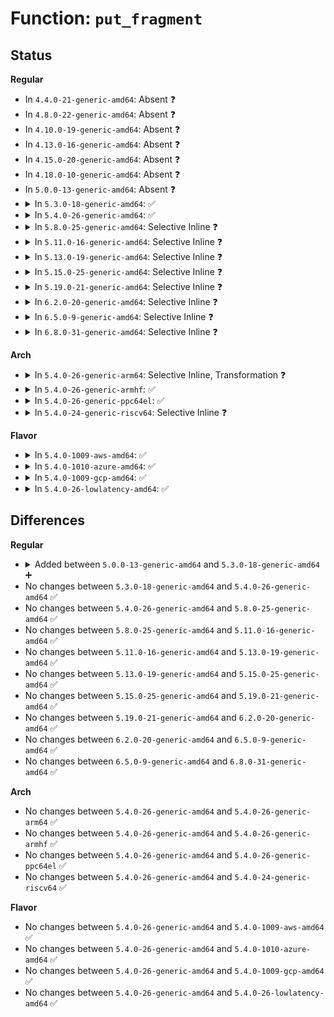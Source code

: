 # Function: <code>put_fragment</code>

## Status
<b>Regular</b>
<ul>
<li>
In <code>4.4.0-21-generic-amd64</code>: Absent ❓
</li>
<li>
In <code>4.8.0-22-generic-amd64</code>: Absent ❓
</li>
<li>
In <code>4.10.0-19-generic-amd64</code>: Absent ❓
</li>
<li>
In <code>4.13.0-16-generic-amd64</code>: Absent ❓
</li>
<li>
In <code>4.15.0-20-generic-amd64</code>: Absent ❓
</li>
<li>
In <code>4.18.0-10-generic-amd64</code>: Absent ❓
</li>
<li>
In <code>5.0.0-13-generic-amd64</code>: Absent ❓
</li>
<li>
<details>
<summary>In <code>5.3.0-18-generic-amd64</code>: ✅</summary>

```c
void put_fragment(struct configfs_fragment * frag)
```

```json
{
  "name": "put_fragment",
  "collision_type": "Unique Global",
  "inline_type": "No",
  "funcs": [
    {
      "addr": 18446744071582456608,
      "name": "put_fragment",
      "external": true,
      "loc": "fs/configfs/dir.c:167",
      "file": "fs/configfs/dir.c",
      "inline": "seen, unknown",
      "caller_inline": [],
      "caller_func": [
        "fs/configfs/inode.c:configfs_hash_and_remove",
        "fs/configfs/dir.c:configfs_register_subsystem",
        "fs/configfs/dir.c:configfs_register_subsystem",
        "fs/configfs/dir.c:configfs_register_group",
        "fs/configfs/dir.c:configfs_register_group",
        "fs/configfs/dir.c:configfs_dir_close",
        "fs/configfs/dir.c:configfs_mkdir",
        "fs/configfs/dir.c:configfs_create_link",
        "fs/configfs/dir.c:configfs_create_dir",
        "fs/configfs/dir.c:configfs_d_iput",
        "fs/configfs/symlink.c:configfs_unlink"
      ]
    }
  ],
  "symbols": [
    {
      "addr": 18446744071582456608,
      "name": "put_fragment",
      "section": ".text",
      "bind": "STB_GLOBAL",
      "size": 27
    }
  ]
}
```
</details>
</li>
<li>
<details>
<summary>In <code>5.4.0-26-generic-amd64</code>: ✅</summary>

```c
void put_fragment(struct configfs_fragment * frag)
```

```json
{
  "name": "put_fragment",
  "collision_type": "Unique Global",
  "inline_type": "No",
  "funcs": [
    {
      "addr": 18446744071582556000,
      "name": "put_fragment",
      "external": true,
      "loc": "fs/configfs/dir.c:166",
      "file": "fs/configfs/dir.c",
      "inline": "seen, unknown",
      "caller_inline": [],
      "caller_func": [
        "fs/configfs/inode.c:configfs_hash_and_remove",
        "fs/configfs/dir.c:configfs_register_subsystem",
        "fs/configfs/dir.c:configfs_register_subsystem",
        "fs/configfs/dir.c:configfs_register_group",
        "fs/configfs/dir.c:configfs_register_group",
        "fs/configfs/dir.c:configfs_dir_close",
        "fs/configfs/dir.c:configfs_mkdir",
        "fs/configfs/dir.c:configfs_d_iput",
        "fs/configfs/symlink.c:configfs_unlink",
        "fs/configfs/symlink.c:configfs_unlink",
        "fs/configfs/symlink.c:create_link",
        "fs/configfs/symlink.c:create_link"
      ]
    }
  ],
  "symbols": [
    {
      "addr": 18446744071582556000,
      "name": "put_fragment",
      "section": ".text",
      "bind": "STB_GLOBAL",
      "size": 27
    }
  ]
}
```
</details>
</li>
<li>
<details>
<summary>In <code>5.8.0-25-generic-amd64</code>: Selective Inline ❓</summary>

```c
void put_fragment(struct configfs_fragment * frag)
```

```json
{
  "name": "put_fragment",
  "collision_type": "Unique Global",
  "inline_type": "Selective",
  "funcs": [
    {
      "addr": 18446744071582870136,
      "name": "put_fragment",
      "external": true,
      "loc": "fs/configfs/dir.c:166",
      "file": "fs/configfs/dir.c",
      "inline": "not declared, inlined",
      "caller_inline": [
        "fs/configfs/dir.c:configfs_register_subsystem",
        "fs/configfs/dir.c:configfs_register_subsystem",
        "fs/configfs/dir.c:configfs_register_group",
        "fs/configfs/dir.c:configfs_register_group",
        "fs/configfs/dir.c:configfs_dir_close",
        "fs/configfs/dir.c:configfs_mkdir",
        "fs/configfs/dir.c:configfs_lookup",
        "fs/configfs/dir.c:configfs_d_iput"
      ],
      "caller_func": [
        "fs/configfs/inode.c:configfs_hash_and_remove",
        "fs/configfs/symlink.c:configfs_unlink",
        "fs/configfs/symlink.c:configfs_unlink",
        "fs/configfs/symlink.c:create_link",
        "fs/configfs/symlink.c:create_link"
      ]
    }
  ],
  "symbols": [
    {
      "addr": 18446744071582866896,
      "name": "put_fragment",
      "section": ".text",
      "bind": "STB_GLOBAL",
      "size": 27
    }
  ]
}
```
</details>
</li>
<li>
<details>
<summary>In <code>5.11.0-16-generic-amd64</code>: Selective Inline ❓</summary>

```c
void put_fragment(struct configfs_fragment * frag)
```

```json
{
  "name": "put_fragment",
  "collision_type": "Unique Global",
  "inline_type": "Selective",
  "funcs": [
    {
      "addr": 18446744071582943048,
      "name": "put_fragment",
      "external": true,
      "loc": "fs/configfs/dir.c:166",
      "file": "fs/configfs/dir.c",
      "inline": "not declared, inlined",
      "caller_inline": [
        "fs/configfs/dir.c:configfs_register_subsystem",
        "fs/configfs/dir.c:configfs_register_subsystem",
        "fs/configfs/dir.c:configfs_register_group",
        "fs/configfs/dir.c:configfs_register_group",
        "fs/configfs/dir.c:configfs_dir_close",
        "fs/configfs/dir.c:configfs_mkdir",
        "fs/configfs/dir.c:configfs_lookup",
        "fs/configfs/dir.c:configfs_d_iput"
      ],
      "caller_func": [
        "fs/configfs/inode.c:configfs_hash_and_remove",
        "fs/configfs/symlink.c:configfs_unlink",
        "fs/configfs/symlink.c:configfs_unlink",
        "fs/configfs/symlink.c:create_link",
        "fs/configfs/symlink.c:create_link"
      ]
    }
  ],
  "symbols": [
    {
      "addr": 18446744071582939808,
      "name": "put_fragment",
      "section": ".text",
      "bind": "STB_GLOBAL",
      "size": 27
    }
  ]
}
```
</details>
</li>
<li>
<details>
<summary>In <code>5.13.0-19-generic-amd64</code>: Selective Inline ❓</summary>

```c
void put_fragment(struct configfs_fragment * frag)
```

```json
{
  "name": "put_fragment",
  "collision_type": "Unique Global",
  "inline_type": "Selective",
  "funcs": [
    {
      "addr": 18446744071582969944,
      "name": "put_fragment",
      "external": true,
      "loc": "fs/configfs/dir.c:164",
      "file": "fs/configfs/dir.c",
      "inline": "not declared, inlined",
      "caller_inline": [
        "fs/configfs/dir.c:configfs_register_subsystem",
        "fs/configfs/dir.c:configfs_register_subsystem",
        "fs/configfs/dir.c:configfs_register_group",
        "fs/configfs/dir.c:configfs_register_group",
        "fs/configfs/dir.c:configfs_dir_close",
        "fs/configfs/dir.c:configfs_mkdir",
        "fs/configfs/dir.c:configfs_lookup",
        "fs/configfs/dir.c:configfs_d_iput"
      ],
      "caller_func": [
        "fs/configfs/inode.c:configfs_hash_and_remove",
        "fs/configfs/symlink.c:configfs_unlink",
        "fs/configfs/symlink.c:configfs_unlink",
        "fs/configfs/symlink.c:create_link",
        "fs/configfs/symlink.c:create_link"
      ]
    }
  ],
  "symbols": [
    {
      "addr": 18446744071582967488,
      "name": "put_fragment",
      "section": ".text",
      "bind": "STB_GLOBAL",
      "size": 27
    }
  ]
}
```
</details>
</li>
<li>
<details>
<summary>In <code>5.15.0-25-generic-amd64</code>: Selective Inline ❓</summary>

```c
void put_fragment(struct configfs_fragment * frag)
```

```json
{
  "name": "put_fragment",
  "collision_type": "Unique Global",
  "inline_type": "Selective",
  "funcs": [
    {
      "addr": 18446744071583305544,
      "name": "put_fragment",
      "external": true,
      "loc": "fs/configfs/dir.c:172",
      "file": "fs/configfs/dir.c",
      "inline": "not declared, inlined",
      "caller_inline": [
        "fs/configfs/dir.c:configfs_register_subsystem",
        "fs/configfs/dir.c:configfs_register_subsystem",
        "fs/configfs/dir.c:configfs_register_group",
        "fs/configfs/dir.c:configfs_register_group",
        "fs/configfs/dir.c:configfs_dir_close",
        "fs/configfs/dir.c:configfs_mkdir",
        "fs/configfs/dir.c:configfs_lookup",
        "fs/configfs/dir.c:configfs_d_iput"
      ],
      "caller_func": [
        "fs/configfs/inode.c:configfs_hash_and_remove",
        "fs/configfs/symlink.c:configfs_unlink",
        "fs/configfs/symlink.c:configfs_unlink",
        "fs/configfs/symlink.c:create_link",
        "fs/configfs/symlink.c:create_link"
      ]
    }
  ],
  "symbols": [
    {
      "addr": 18446744071583303152,
      "name": "put_fragment",
      "section": ".text",
      "bind": "STB_GLOBAL",
      "size": 27
    }
  ]
}
```
</details>
</li>
<li>
<details>
<summary>In <code>5.19.0-21-generic-amd64</code>: Selective Inline ❓</summary>

```c
void put_fragment(struct configfs_fragment * frag)
```

```json
{
  "name": "put_fragment",
  "collision_type": "Unique Global",
  "inline_type": "Selective",
  "funcs": [
    {
      "addr": 18446744071583812281,
      "name": "put_fragment",
      "external": true,
      "loc": "fs/configfs/dir.c:172",
      "file": "fs/configfs/dir.c",
      "inline": "not declared, inlined",
      "caller_inline": [
        "fs/configfs/dir.c:configfs_register_subsystem",
        "fs/configfs/dir.c:configfs_register_subsystem",
        "fs/configfs/dir.c:configfs_register_group",
        "fs/configfs/dir.c:configfs_register_group",
        "fs/configfs/dir.c:configfs_dir_close",
        "fs/configfs/dir.c:configfs_mkdir",
        "fs/configfs/dir.c:configfs_lookup",
        "fs/configfs/dir.c:configfs_d_iput"
      ],
      "caller_func": [
        "fs/configfs/inode.c:configfs_hash_and_remove",
        "fs/configfs/symlink.c:configfs_unlink",
        "fs/configfs/symlink.c:configfs_unlink",
        "fs/configfs/symlink.c:create_link",
        "fs/configfs/symlink.c:create_link"
      ]
    }
  ],
  "symbols": [
    {
      "addr": 18446744071583809808,
      "name": "put_fragment",
      "section": ".text",
      "bind": "STB_GLOBAL",
      "size": 39
    }
  ]
}
```
</details>
</li>
<li>
<details>
<summary>In <code>6.2.0-20-generic-amd64</code>: Selective Inline ❓</summary>

```c
void put_fragment(struct configfs_fragment * frag)
```

```json
{
  "name": "put_fragment",
  "collision_type": "Unique Global",
  "inline_type": "Selective",
  "funcs": [
    {
      "addr": 18446744071584433689,
      "name": "put_fragment",
      "external": true,
      "loc": "fs/configfs/dir.c:172",
      "file": "fs/configfs/dir.c",
      "inline": "not declared, inlined",
      "caller_inline": [
        "fs/configfs/dir.c:configfs_register_subsystem",
        "fs/configfs/dir.c:configfs_register_subsystem",
        "fs/configfs/dir.c:configfs_register_group",
        "fs/configfs/dir.c:configfs_register_group",
        "fs/configfs/dir.c:configfs_dir_close",
        "fs/configfs/dir.c:configfs_mkdir",
        "fs/configfs/dir.c:configfs_lookup",
        "fs/configfs/dir.c:configfs_create_link",
        "fs/configfs/dir.c:configfs_create_dir",
        "fs/configfs/dir.c:configfs_d_iput"
      ],
      "caller_func": [
        "fs/configfs/inode.c:configfs_hash_and_remove",
        "fs/configfs/symlink.c:configfs_unlink",
        "fs/configfs/symlink.c:configfs_unlink",
        "fs/configfs/symlink.c:create_link",
        "fs/configfs/symlink.c:create_link"
      ]
    }
  ],
  "symbols": [
    {
      "addr": 18446744071584431040,
      "name": "put_fragment",
      "section": ".text",
      "bind": "STB_GLOBAL",
      "size": 39
    }
  ]
}
```
</details>
</li>
<li>
<details>
<summary>In <code>6.5.0-9-generic-amd64</code>: Selective Inline ❓</summary>

```c
void put_fragment(struct configfs_fragment * frag)
```

```json
{
  "name": "put_fragment",
  "collision_type": "Unique Global",
  "inline_type": "Selective",
  "funcs": [
    {
      "addr": 18446744071584662425,
      "name": "put_fragment",
      "external": true,
      "loc": "fs/configfs/dir.c:172",
      "file": "fs/configfs/dir.c",
      "inline": "not declared, inlined",
      "caller_inline": [
        "fs/configfs/dir.c:configfs_register_subsystem",
        "fs/configfs/dir.c:configfs_register_subsystem",
        "fs/configfs/dir.c:configfs_register_group",
        "fs/configfs/dir.c:configfs_register_group",
        "fs/configfs/dir.c:configfs_dir_close",
        "fs/configfs/dir.c:configfs_mkdir",
        "fs/configfs/dir.c:configfs_lookup",
        "fs/configfs/dir.c:configfs_create_link",
        "fs/configfs/dir.c:configfs_create_dir",
        "fs/configfs/dir.c:configfs_d_iput"
      ],
      "caller_func": [
        "fs/configfs/inode.c:configfs_hash_and_remove",
        "fs/configfs/symlink.c:configfs_unlink",
        "fs/configfs/symlink.c:configfs_unlink",
        "fs/configfs/symlink.c:create_link",
        "fs/configfs/symlink.c:create_link"
      ]
    }
  ],
  "symbols": [
    {
      "addr": 18446744071584659792,
      "name": "put_fragment",
      "section": ".text",
      "bind": "STB_GLOBAL",
      "size": 39
    }
  ]
}
```
</details>
</li>
<li>
<details>
<summary>In <code>6.8.0-31-generic-amd64</code>: Selective Inline ❓</summary>

```c
void put_fragment(struct configfs_fragment * frag)
```

```json
{
  "name": "put_fragment",
  "collision_type": "Unique Global",
  "inline_type": "Selective",
  "funcs": [
    {
      "addr": 18446744071584895098,
      "name": "put_fragment",
      "external": true,
      "loc": "fs/configfs/dir.c:172",
      "file": "fs/configfs/dir.c",
      "inline": "not declared, inlined",
      "caller_inline": [
        "fs/configfs/dir.c:configfs_register_subsystem",
        "fs/configfs/dir.c:configfs_register_subsystem",
        "fs/configfs/dir.c:configfs_register_group",
        "fs/configfs/dir.c:configfs_register_group",
        "fs/configfs/dir.c:configfs_dir_close",
        "fs/configfs/dir.c:configfs_mkdir",
        "fs/configfs/dir.c:configfs_lookup",
        "fs/configfs/dir.c:configfs_create_link",
        "fs/configfs/dir.c:configfs_create_dir",
        "fs/configfs/dir.c:configfs_d_iput"
      ],
      "caller_func": [
        "fs/configfs/inode.c:configfs_hash_and_remove",
        "fs/configfs/symlink.c:configfs_unlink",
        "fs/configfs/symlink.c:configfs_unlink",
        "fs/configfs/symlink.c:create_link",
        "fs/configfs/symlink.c:create_link"
      ]
    }
  ],
  "symbols": [
    {
      "addr": 18446744071584892544,
      "name": "put_fragment",
      "section": ".text",
      "bind": "STB_GLOBAL",
      "size": 39
    }
  ]
}
```
</details>
</li>
</ul>
<b>Arch</b>
<ul>
<li>
<details>
<summary>In <code>5.4.0-26-generic-arm64</code>: Selective Inline, Transformation ❓</summary>

```c
void put_fragment(struct configfs_fragment * frag)
```

```json
{
  "name": "put_fragment",
  "collision_type": "Unique Global",
  "inline_type": "Selective",
  "funcs": [
    {
      "addr": 18446603336494203940,
      "name": "put_fragment",
      "external": true,
      "loc": "fs/configfs/dir.c:166",
      "file": "fs/configfs/dir.c",
      "inline": "not declared, inlined",
      "caller_inline": [
        "fs/configfs/dir.c:configfs_register_subsystem",
        "fs/configfs/dir.c:configfs_register_subsystem",
        "fs/configfs/dir.c:configfs_register_group",
        "fs/configfs/dir.c:configfs_register_group",
        "fs/configfs/dir.c:configfs_dir_close",
        "fs/configfs/dir.c:configfs_mkdir",
        "fs/configfs/dir.c:configfs_d_iput"
      ],
      "caller_func": [
        "fs/configfs/inode.c:configfs_hash_and_remove",
        "fs/configfs/dir.c:configfs_register_subsystem",
        "fs/configfs/dir.c:configfs_register_subsystem",
        "fs/configfs/dir.c:configfs_register_group",
        "fs/configfs/dir.c:configfs_register_group",
        "fs/configfs/dir.c:configfs_dir_close",
        "fs/configfs/dir.c:configfs_mkdir",
        "fs/configfs/dir.c:configfs_d_iput",
        "fs/configfs/symlink.c:configfs_unlink",
        "fs/configfs/symlink.c:configfs_unlink",
        "fs/configfs/symlink.c:create_link",
        "fs/configfs/symlink.c:create_link"
      ]
    }
  ],
  "symbols": [
    {
      "addr": 18446603336494194408,
      "name": "put_fragment.part.0",
      "section": ".text",
      "bind": "STB_LOCAL",
      "size": 96
    },
    {
      "addr": 18446603336494201952,
      "name": "put_fragment",
      "section": ".text",
      "bind": "STB_GLOBAL",
      "size": 48
    }
  ]
}
```
</details>
</li>
<li>
<details>
<summary>In <code>5.4.0-26-generic-armhf</code>: ✅</summary>

```c
void put_fragment(struct configfs_fragment * frag)
```

```json
{
  "name": "put_fragment",
  "collision_type": "Unique Global",
  "inline_type": "No",
  "funcs": [
    {
      "addr": 3227632048,
      "name": "put_fragment",
      "external": true,
      "loc": "fs/configfs/dir.c:166",
      "file": "fs/configfs/dir.c",
      "inline": "seen, unknown",
      "caller_inline": [],
      "caller_func": [
        "fs/configfs/inode.c:configfs_hash_and_remove",
        "fs/configfs/dir.c:configfs_register_subsystem",
        "fs/configfs/dir.c:configfs_register_subsystem",
        "fs/configfs/dir.c:configfs_register_group",
        "fs/configfs/dir.c:configfs_register_group",
        "fs/configfs/dir.c:configfs_dir_close",
        "fs/configfs/dir.c:configfs_mkdir",
        "fs/configfs/dir.c:detach_attrs",
        "fs/configfs/dir.c:configfs_remove_dirent",
        "fs/configfs/dir.c:configfs_d_iput",
        "fs/configfs/symlink.c:configfs_unlink",
        "fs/configfs/symlink.c:configfs_unlink",
        "fs/configfs/symlink.c:create_link",
        "fs/configfs/symlink.c:create_link"
      ]
    }
  ],
  "symbols": [
    {
      "addr": 3227632048,
      "name": "put_fragment",
      "section": ".text",
      "bind": "STB_GLOBAL",
      "size": 76
    }
  ]
}
```
</details>
</li>
<li>
<details>
<summary>In <code>5.4.0-26-generic-ppc64el</code>: ✅</summary>

```c
void put_fragment(struct configfs_fragment * frag)
```

```json
{
  "name": "put_fragment",
  "collision_type": "Unique Global",
  "inline_type": "No",
  "funcs": [
    {
      "addr": 13835058055287889136,
      "name": "put_fragment",
      "external": true,
      "loc": "fs/configfs/dir.c:166",
      "file": "fs/configfs/dir.c",
      "inline": "seen, unknown",
      "caller_inline": [],
      "caller_func": [
        "fs/configfs/inode.c:configfs_hash_and_remove",
        "fs/configfs/dir.c:configfs_register_subsystem",
        "fs/configfs/dir.c:configfs_register_subsystem",
        "fs/configfs/dir.c:configfs_register_group",
        "fs/configfs/dir.c:configfs_register_group",
        "fs/configfs/dir.c:configfs_dir_close",
        "fs/configfs/dir.c:configfs_mkdir",
        "fs/configfs/dir.c:configfs_remove_dirent",
        "fs/configfs/dir.c:configfs_d_iput",
        "fs/configfs/symlink.c:configfs_unlink",
        "fs/configfs/symlink.c:configfs_unlink",
        "fs/configfs/symlink.c:create_link",
        "fs/configfs/symlink.c:create_link"
      ]
    }
  ],
  "symbols": [
    {
      "addr": 13835058055287889136,
      "name": "put_fragment",
      "section": ".text",
      "bind": "STB_GLOBAL",
      "size": 96
    }
  ]
}
```
</details>
</li>
<li>
<details>
<summary>In <code>5.4.0-24-generic-riscv64</code>: Selective Inline ❓</summary>

```c
void put_fragment(struct configfs_fragment * frag)
```

```json
{
  "name": "put_fragment",
  "collision_type": "Unique Global",
  "inline_type": "Selective",
  "funcs": [
    {
      "addr": 18446743936273664000,
      "name": "put_fragment",
      "external": true,
      "loc": "fs/configfs/dir.c:166",
      "file": "fs/configfs/dir.c",
      "inline": "not declared, inlined",
      "caller_inline": [
        "fs/configfs/dir.c:configfs_register_subsystem",
        "fs/configfs/dir.c:configfs_register_subsystem",
        "fs/configfs/dir.c:configfs_register_group",
        "fs/configfs/dir.c:configfs_register_group",
        "fs/configfs/dir.c:configfs_dir_close",
        "fs/configfs/dir.c:configfs_mkdir",
        "fs/configfs/dir.c:configfs_remove_dirent",
        "fs/configfs/dir.c:configfs_d_iput"
      ],
      "caller_func": [
        "fs/configfs/inode.c:configfs_hash_and_remove",
        "fs/configfs/symlink.c:configfs_unlink",
        "fs/configfs/symlink.c:configfs_unlink",
        "fs/configfs/symlink.c:configfs_symlink",
        "fs/configfs/symlink.c:configfs_symlink"
      ]
    }
  ],
  "symbols": [
    {
      "addr": 18446743936273662296,
      "name": "put_fragment",
      "section": ".text",
      "bind": "STB_GLOBAL",
      "size": 68
    }
  ]
}
```
</details>
</li>
</ul>
<b>Flavor</b>
<ul>
<li>
<details>
<summary>In <code>5.4.0-1009-aws-amd64</code>: ✅</summary>

```c
void put_fragment(struct configfs_fragment * frag)
```

```json
{
  "name": "put_fragment",
  "collision_type": "Unique Global",
  "inline_type": "No",
  "funcs": [
    {
      "addr": 18446744071582524736,
      "name": "put_fragment",
      "external": true,
      "loc": "fs/configfs/dir.c:166",
      "file": "fs/configfs/dir.c",
      "inline": "seen, unknown",
      "caller_inline": [],
      "caller_func": [
        "fs/configfs/inode.c:configfs_hash_and_remove",
        "fs/configfs/dir.c:configfs_register_subsystem",
        "fs/configfs/dir.c:configfs_register_subsystem",
        "fs/configfs/dir.c:configfs_register_group",
        "fs/configfs/dir.c:configfs_register_group",
        "fs/configfs/dir.c:configfs_dir_close",
        "fs/configfs/dir.c:configfs_mkdir",
        "fs/configfs/dir.c:configfs_d_iput",
        "fs/configfs/symlink.c:configfs_unlink",
        "fs/configfs/symlink.c:configfs_unlink",
        "fs/configfs/symlink.c:create_link",
        "fs/configfs/symlink.c:create_link"
      ]
    }
  ],
  "symbols": [
    {
      "addr": 18446744071582524736,
      "name": "put_fragment",
      "section": ".text",
      "bind": "STB_GLOBAL",
      "size": 27
    }
  ]
}
```
</details>
</li>
<li>
<details>
<summary>In <code>5.4.0-1010-azure-amd64</code>: ✅</summary>

```c
void put_fragment(struct configfs_fragment * frag)
```

```json
{
  "name": "put_fragment",
  "collision_type": "Unique Global",
  "inline_type": "No",
  "funcs": [
    {
      "addr": 18446744071582461904,
      "name": "put_fragment",
      "external": true,
      "loc": "fs/configfs/dir.c:166",
      "file": "fs/configfs/dir.c",
      "inline": "seen, unknown",
      "caller_inline": [],
      "caller_func": [
        "fs/configfs/inode.c:configfs_hash_and_remove",
        "fs/configfs/dir.c:configfs_register_subsystem",
        "fs/configfs/dir.c:configfs_register_subsystem",
        "fs/configfs/dir.c:configfs_register_group",
        "fs/configfs/dir.c:configfs_register_group",
        "fs/configfs/dir.c:configfs_dir_close",
        "fs/configfs/dir.c:configfs_mkdir",
        "fs/configfs/dir.c:configfs_d_iput",
        "fs/configfs/symlink.c:configfs_unlink",
        "fs/configfs/symlink.c:configfs_unlink",
        "fs/configfs/symlink.c:create_link",
        "fs/configfs/symlink.c:create_link"
      ]
    }
  ],
  "symbols": [
    {
      "addr": 18446744071582461904,
      "name": "put_fragment",
      "section": ".text",
      "bind": "STB_GLOBAL",
      "size": 27
    }
  ]
}
```
</details>
</li>
<li>
<details>
<summary>In <code>5.4.0-1009-gcp-amd64</code>: ✅</summary>

```c
void put_fragment(struct configfs_fragment * frag)
```

```json
{
  "name": "put_fragment",
  "collision_type": "Unique Global",
  "inline_type": "No",
  "funcs": [
    {
      "addr": 18446744071582515216,
      "name": "put_fragment",
      "external": true,
      "loc": "fs/configfs/dir.c:166",
      "file": "fs/configfs/dir.c",
      "inline": "seen, unknown",
      "caller_inline": [],
      "caller_func": [
        "fs/configfs/inode.c:configfs_hash_and_remove",
        "fs/configfs/dir.c:configfs_register_subsystem",
        "fs/configfs/dir.c:configfs_register_subsystem",
        "fs/configfs/dir.c:configfs_register_group",
        "fs/configfs/dir.c:configfs_register_group",
        "fs/configfs/dir.c:configfs_dir_close",
        "fs/configfs/dir.c:configfs_mkdir",
        "fs/configfs/dir.c:configfs_d_iput",
        "fs/configfs/symlink.c:configfs_unlink",
        "fs/configfs/symlink.c:configfs_unlink",
        "fs/configfs/symlink.c:create_link",
        "fs/configfs/symlink.c:create_link"
      ]
    }
  ],
  "symbols": [
    {
      "addr": 18446744071582515216,
      "name": "put_fragment",
      "section": ".text",
      "bind": "STB_GLOBAL",
      "size": 27
    }
  ]
}
```
</details>
</li>
<li>
<details>
<summary>In <code>5.4.0-26-lowlatency-amd64</code>: ✅</summary>

```c
void put_fragment(struct configfs_fragment * frag)
```

```json
{
  "name": "put_fragment",
  "collision_type": "Unique Global",
  "inline_type": "No",
  "funcs": [
    {
      "addr": 18446744071582595840,
      "name": "put_fragment",
      "external": true,
      "loc": "fs/configfs/dir.c:166",
      "file": "fs/configfs/dir.c",
      "inline": "seen, unknown",
      "caller_inline": [],
      "caller_func": [
        "fs/configfs/inode.c:configfs_hash_and_remove",
        "fs/configfs/dir.c:configfs_register_subsystem",
        "fs/configfs/dir.c:configfs_register_subsystem",
        "fs/configfs/dir.c:configfs_register_group",
        "fs/configfs/dir.c:configfs_register_group",
        "fs/configfs/dir.c:configfs_dir_close",
        "fs/configfs/dir.c:configfs_mkdir",
        "fs/configfs/dir.c:configfs_d_iput",
        "fs/configfs/symlink.c:configfs_unlink",
        "fs/configfs/symlink.c:configfs_unlink",
        "fs/configfs/symlink.c:create_link",
        "fs/configfs/symlink.c:create_link"
      ]
    }
  ],
  "symbols": [
    {
      "addr": 18446744071582595840,
      "name": "put_fragment",
      "section": ".text",
      "bind": "STB_GLOBAL",
      "size": 27
    }
  ]
}
```
</details>
</li>
</ul>

## Differences
<b>Regular</b>
<ul>
<li>
<details>
<summary>Added between <code>5.0.0-13-generic-amd64</code> and <code>5.3.0-18-generic-amd64</code> ➕</summary>

```c
void put_fragment(struct configfs_fragment * frag)
```
</details>
</li>
<li>
No changes between <code>5.3.0-18-generic-amd64</code> and <code>5.4.0-26-generic-amd64</code> ✅
</li>
<li>
No changes between <code>5.4.0-26-generic-amd64</code> and <code>5.8.0-25-generic-amd64</code> ✅
</li>
<li>
No changes between <code>5.8.0-25-generic-amd64</code> and <code>5.11.0-16-generic-amd64</code> ✅
</li>
<li>
No changes between <code>5.11.0-16-generic-amd64</code> and <code>5.13.0-19-generic-amd64</code> ✅
</li>
<li>
No changes between <code>5.13.0-19-generic-amd64</code> and <code>5.15.0-25-generic-amd64</code> ✅
</li>
<li>
No changes between <code>5.15.0-25-generic-amd64</code> and <code>5.19.0-21-generic-amd64</code> ✅
</li>
<li>
No changes between <code>5.19.0-21-generic-amd64</code> and <code>6.2.0-20-generic-amd64</code> ✅
</li>
<li>
No changes between <code>6.2.0-20-generic-amd64</code> and <code>6.5.0-9-generic-amd64</code> ✅
</li>
<li>
No changes between <code>6.5.0-9-generic-amd64</code> and <code>6.8.0-31-generic-amd64</code> ✅
</li>
</ul>
<b>Arch</b>
<ul>
<li>
No changes between <code>5.4.0-26-generic-amd64</code> and <code>5.4.0-26-generic-arm64</code> ✅
</li>
<li>
No changes between <code>5.4.0-26-generic-amd64</code> and <code>5.4.0-26-generic-armhf</code> ✅
</li>
<li>
No changes between <code>5.4.0-26-generic-amd64</code> and <code>5.4.0-26-generic-ppc64el</code> ✅
</li>
<li>
No changes between <code>5.4.0-26-generic-amd64</code> and <code>5.4.0-24-generic-riscv64</code> ✅
</li>
</ul>
<b>Flavor</b>
<ul>
<li>
No changes between <code>5.4.0-26-generic-amd64</code> and <code>5.4.0-1009-aws-amd64</code> ✅
</li>
<li>
No changes between <code>5.4.0-26-generic-amd64</code> and <code>5.4.0-1010-azure-amd64</code> ✅
</li>
<li>
No changes between <code>5.4.0-26-generic-amd64</code> and <code>5.4.0-1009-gcp-amd64</code> ✅
</li>
<li>
No changes between <code>5.4.0-26-generic-amd64</code> and <code>5.4.0-26-lowlatency-amd64</code> ✅
</li>
</ul>
